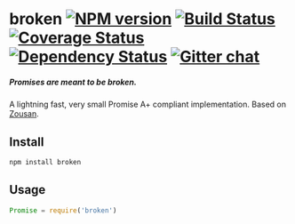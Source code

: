 # broken [![NPM version][npm-img]][npm-url] [![Build Status][travis-img]][travis-url] [![Coverage Status][coveralls-img]][coveralls-url] [![Dependency Status][dependency-img]][dependency-url] [![Gitter chat][gitter-img]][gitter-url]
##### Promises are meant to be broken.

A lightning fast, very small Promise A+ compliant implementation. Based on
[Zousan](https://github.com/bluejava/zousan).

## Install
```bash
npm install broken
```

## Usage
```javascript
Promise = require('broken')
```

[travis-img]:     https://img.shields.io/travis/zeekay/broken.svg
[travis-url]:     https://travis-ci.org/zeekay/broken
[coveralls-img]:  https://coveralls.io/repos/zeekay/broken/badge.svg?branch=master&service=github
[coveralls-url]:  https://coveralls.io/github/zeekay/broken?branch=master
[dependency-url]: https://david-dm.org/zeekay/broken
[dependency-img]: https://david-dm.org/zeekay/broken.svg
[npm-img]:        https://img.shields.io/npm/v/broken.svg
[npm-url]:        https://www.npmjs.com/package/broken
[gitter-img]:     https://badges.gitter.im/join-chat.svg
[gitter-url]:     https://gitter.im/zeekay/hi

<!-- not used -->
[downloads-img]:     https://img.shields.io/npm/dm/broken.svg
[downloads-url]:     http://badge.fury.io/js/broken
[devdependency-img]: https://david-dm.org/zeekay/broken/dev-status.svg
[devdependency-url]: https://david-dm.org/zeekay/broken#info=devDependencies

